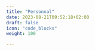 ```yaml
---
title: "Personnal"
date: 2023-08-21T09:52:18+02:00
draft: false
icon: "code_blocks"
weight: 100

---
```


